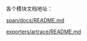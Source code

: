 各个模块文档地址：

[span/docs/README.md](span/docs/README.md)

[exporters/artrace/README.md](exporters/artrace/README.md)
